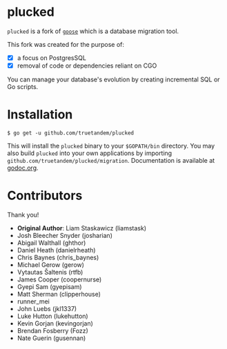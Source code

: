 # plucked

`plucked` is a fork of [`goose`](https://bitbucket.org/liamstask/goose) which is a database
migration tool.

This fork was created for the purpose of:

 - [x] a focus on PostgresSQL
 - [x] removal of code or dependencies reliant on CGO

You can manage your database's evolution by creating incremental SQL or Go scripts.

# Installation

``` shell
$ go get -u github.com/truetandem/plucked
```

This will install the `plucked` binary to your `$GOPATH/bin` directory. You may also build
`plucked` into your own applications by importing `github.com/truetandem/plucked/migration`.
Documentation is available at [godoc.org](https://godoc.org/github.com/truetandem/plucked/migration).


# Contributors

Thank you!

* **Original Author**: Liam Staskawicz (liamstask)
* Josh Bleecher Snyder (josharian)
* Abigail Walthall (ghthor)
* Daniel Heath (danielrheath)
* Chris Baynes (chris_baynes)
* Michael Gerow (gerow)
* Vytautas Šaltenis (rtfb)
* James Cooper (coopernurse)
* Gyepi Sam (gyepisam)
* Matt Sherman (clipperhouse)
* runner_mei
* John Luebs (jkl1337)
* Luke Hutton (lukehutton)
* Kevin Gorjan (kevingorjan)
* Brendan Fosberry (Fozz)
* Nate Guerin (gusennan)
